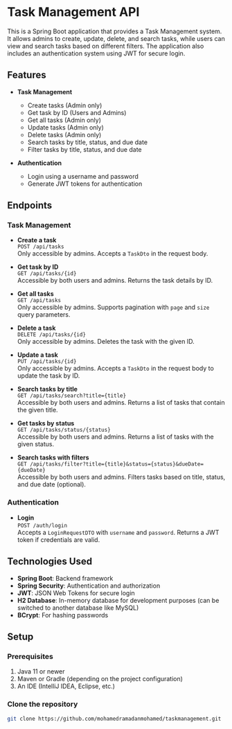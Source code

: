 # Task Management API

This is a Spring Boot application that provides a Task Management system. It allows admins to create, update, delete, and search tasks, while users can view and search tasks based on different filters. The application also includes an authentication system using JWT for secure login.

## Features

- **Task Management**
  - Create tasks (Admin only)
  - Get task by ID (Users and Admins)
  - Get all tasks (Admin only)
  - Update tasks (Admin only)
  - Delete tasks (Admin only)
  - Search tasks by title, status, and due date
  - Filter tasks by title, status, and due date
  
- **Authentication**
  - Login using a username and password
  - Generate JWT tokens for authentication

## Endpoints

### Task Management

- **Create a task**  
  `POST /api/tasks`  
  Only accessible by admins. Accepts a `TaskDto` in the request body.
  
- **Get task by ID**  
  `GET /api/tasks/{id}`  
  Accessible by both users and admins. Returns the task details by ID.
  
- **Get all tasks**  
  `GET /api/tasks`  
  Only accessible by admins. Supports pagination with `page` and `size` query parameters.
  
- **Delete a task**  
  `DELETE /api/tasks/{id}`  
  Only accessible by admins. Deletes the task with the given ID.
  
- **Update a task**  
  `PUT /api/tasks/{id}`  
  Only accessible by admins. Accepts a `TaskDto` in the request body to update the task by ID.

- **Search tasks by title**  
  `GET /api/tasks/search?title={title}`  
  Accessible by both users and admins. Returns a list of tasks that contain the given title.

- **Get tasks by status**  
  `GET /api/tasks/status/{status}`  
  Accessible by both users and admins. Returns a list of tasks with the given status.

- **Search tasks with filters**  
  `GET /api/tasks/filter?title={title}&status={status}&dueDate={dueDate}`  
  Accessible by both users and admins. Filters tasks based on title, status, and due date (optional).

### Authentication

- **Login**  
  `POST /auth/login`  
  Accepts a `LoginRequestDTO` with `username` and `password`. Returns a JWT token if credentials are valid.

## Technologies Used

- **Spring Boot**: Backend framework
- **Spring Security**: Authentication and authorization
- **JWT**: JSON Web Tokens for secure login
- **H2 Database**: In-memory database for development purposes (can be switched to another database like MySQL)
- **BCrypt**: For hashing passwords

## Setup

### Prerequisites

1. Java 11 or newer
2. Maven or Gradle (depending on the project configuration)
3. An IDE (IntelliJ IDEA, Eclipse, etc.)

### Clone the repository

```bash
git clone https://github.com/mohamedramadanmohamed/taskmanagement.git